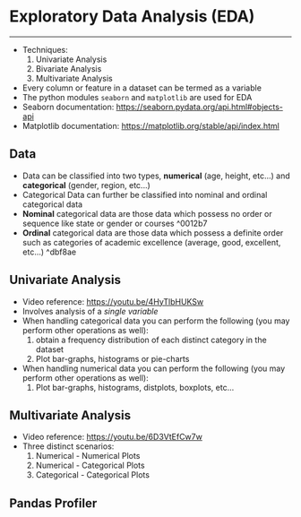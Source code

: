 # Exploratory Data Analysis (EDA)
---
- Techniques:
	1. Univariate Analysis
	2. Bivariate Analysis
	3. Multivariate Analysis
- Every column or feature in a dataset can be termed as a variable
- The python modules `seaborn` and `matplotlib` are used for EDA
- Seaborn documentation: https://seaborn.pydata.org/api.html#objects-api
- Matplotlib documentation: https://matplotlib.org/stable/api/index.html
## Data
- Data can be classified into two types, **numerical** (age, height, etc...) and **categorical** (gender, region, etc...)
- Categorical Data can further be classified into nominal and ordinal categorical data
- **Nominal** categorical data are those data which possess no order or sequence like state or gender or courses ^0012b7
- **Ordinal** categorical data are those data which possess a definite order such as categories of academic excellence (average, good, excellent, etc...) ^dbf8ae

## Univariate Analysis
- Video reference: https://youtu.be/4HyTlbHUKSw
- Involves analysis of a *single variable*
- When handling categorical data you can perform the following (you may perform other operations as well):
	1. obtain a frequency distribution of each distinct category in the dataset
	2. Plot bar-graphs, histograms or pie-charts
- When handling numerical data you can perform the following (you may perform other operations as well):
	1. Plot bar-graphs, histograms, distplots, boxplots, etc...

## Multivariate Analysis
- Video reference:  https://youtu.be/6D3VtEfCw7w
- Three distinct scenarios:
	1. Numerical - Numerical Plots
	2. Numerical - Categorical Plots
	3. Categorical - Categorical Plots
## Pandas Profiler
